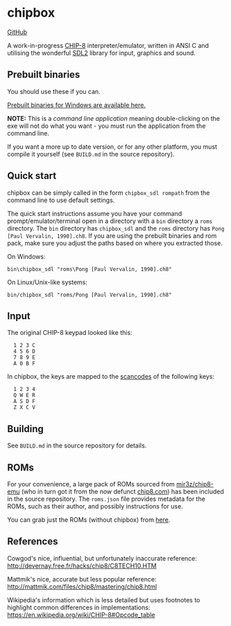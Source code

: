 # chipbox

[GitHub](https://github.com/mariuszskon/chipbox/)

A work-in-progress [CHIP-8](https://en.wikipedia.org/wiki/CHIP-8) interpreter/emulator, written in ANSI C and utilising the wonderful [SDL2](https://libsdl.org/) library for input, graphics and sound.

## Prebuilt binaries

You should use these if you can.

[Prebuilt binaries for Windows are available here.](https://github.com/mariuszskon/chipbox/releases)

**NOTE:** This is a _command line application_ meaning double-clicking on the exe will not do what you want - you must run the application from the command line.

If you want a more up to date version, or for any other platform, you must compile it yourself (see `BUILD.md` in the source repository).

## Quick start

chipbox can be simply called in the form `chipbox_sdl rompath` from the command line to use default settings.

The quick start instructions assume you have your command prompt/emulator/terminal open in a directory with a `bin` directory a `roms` directory. The `bin` directory has `chipbox_sdl` and the `roms` directory has `Pong [Paul Vervalin, 1990].ch8`. If you are using the prebuilt binaries and rom pack, make sure you adjust the paths based on where you extracted those.

On Windows:

    bin\chipbox_sdl "roms\Pong [Paul Vervalin, 1990].ch8"

On Linux/Unix-like systems:

    bin/chipbox_sdl "roms/Pong [Paul Vervalin, 1990].ch8"

## Input

The original CHIP-8 keypad looked like this:

      1 2 3 C
      4 5 6 D
      7 8 9 E
      A 0 B F

In chipbox, the keys are mapped to the [scancodes](https://wiki.libsdl.org/SDL_Scancode#Remarks) of the following keys:

      1 2 3 4
      Q W E R
      A S D F
      Z X C V

## Building

See `BUILD.md` in the source repository for details.

## ROMs

For your convenience, a large pack of ROMs sourced from [mir3z/chip8-emu](https://github.com/mir3z/chip8-emu) (who in turn got it from the now defunct [chip8.com](http://chip8.com/)) has been included in the source repository. The `roms.json` file provides metadata for the ROMs, such as their author, and possibly instructions for use.

You can grab just the ROMs (without chipbox) from [here](https://github.com/mariuszskon/chipbox/releases/tag/roms).

## References

Cowgod's nice, influential, but unfortunately inaccurate reference: http://devernay.free.fr/hacks/chip8/C8TECH10.HTM

Mattmik's nice, accurate but less popular reference: http://mattmik.com/files/chip8/mastering/chip8.html

Wikipedia's information which is less detailed but uses footnotes to highlight common differences in implementations: https://en.wikipedia.org/wiki/CHIP-8#Opcode_table
